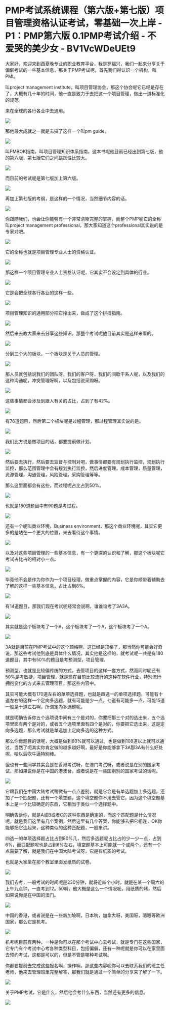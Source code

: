 # PMP考试系统课程（第六版+第七版）项目管理资格认证考试，零基础一次上岸 - P1：PMP第六版 0.1PMP考试介绍 - 不爱哭的美少女 - BV1VcWDeUEt9

大家好，欢迎来到西夏晚专业的职业教育平台，我是罗福兴，我们一起来分享关于偏僻考试的一些基本信息，那关于PMP考试呢，首先我们得认识一个机构，叫PMI。

叫project management institute，叫项目管理协会，那这个协会呢它已经是存在了，大概有几十年的时间，他一直是致力于去把这一个项目管理，做出一道标准化的规范。

来在全球的各行各业中去通用。

![](img/186912edac180f4634df96cddd2ef344_1.png)

那他最大成就之一就是去搞了这样一个叫pm guide。

![](img/186912edac180f4634df96cddd2ef344_3.png)

叫PMBOK指南，叫项目管理知识体系指南，这本书呢他目前已经出到第七版，他的第六版，第七版它们之间跳跃性比较大。



![](img/186912edac180f4634df96cddd2ef344_5.png)

而目前的考试呢是第七版加上第六版。

![](img/186912edac180f4634df96cddd2ef344_7.png)

再加上第七版的考纲，是这样的一个情况，当然细节内容的话。

![](img/186912edac180f4634df96cddd2ef344_9.png)

你跟随我们，也会让你能够有一个非常清晰完整的掌握，而整个PMP呢它的全称叫project management professional，那大家知道这个professional其实说的是专家对吧。



![](img/186912edac180f4634df96cddd2ef344_11.png)

它的全称也就是项目管理专业人士的资格认证。

![](img/186912edac180f4634df96cddd2ef344_13.png)

那这样一个项目管理专业人士资格认证呢，它其实不会设定到具体的行业。

![](img/186912edac180f4634df96cddd2ef344_15.png)

它是会把全球各行各业的这样一些。

![](img/186912edac180f4634df96cddd2ef344_17.png)

项目管理知识的通用部分把它拎出来，做成了这个拼搏指南。

![](img/186912edac180f4634df96cddd2ef344_19.png)

然后来去教大家来去分享这些知识，那整个考试呢他目前其实是这样来看的。

![](img/186912edac180f4634df96cddd2ef344_21.png)

分到三个大的板块，一个板块是关于人员的管理。

![](img/186912edac180f4634df96cddd2ef344_23.png)

那人员就包括说我们的团队呀，我们的客户呀，我们的间歇干系人呢，以及我们的这种沟通呢，冲突管理呀啊，以及包括说采购呀。



![](img/186912edac180f4634df96cddd2ef344_25.png)

这些事情都会涉及到跟人有关的占比，占到了有42%。

![](img/186912edac180f4634df96cddd2ef344_27.png)

有76道题目，然后第二个板块呢是过程管理，那过程管理其实说的是。

![](img/186912edac180f4634df96cddd2ef344_29.png)

我们比方说是做项目的话，都要提前做计划。

![](img/186912edac180f4634df96cddd2ef344_31.png)

然后要去执行，然后要去监督与控制对吧，做事情都要有规划执行监控，规划执行监控，那么范围管理中会有规划执行监控，然后进度管理，成本管理，质量管理，资源管理，沟通管理，风险管理，采购管理等等。

那么这里面都会有这些，而过程呢占比占到50%。

![](img/186912edac180f4634df96cddd2ef344_33.png)

也就是180道题目中有90题是考过程。

![](img/186912edac180f4634df96cddd2ef344_35.png)

还有一个呢叫商业环境，Business environment，那这个商业环境呢，其实它更多的是站在一个更大的位置，来去看待这个事情。



![](img/186912edac180f4634df96cddd2ef344_37.png)

以及对这些项目管理的一些基本信息，有一个更深的认识和了解，那这个板块呢它考试占比占的相对小一点。

![](img/186912edac180f4634df96cddd2ef344_39.png)

毕竟他不会是作为你作为一个项目经理，做重点掌握的内容，它是你顺带着辅助去了解的这样一些基本信息，占比占到8%。



![](img/186912edac180f4634df96cddd2ef344_41.png)

有14道题目，那我们现在考试呢经常会说啊，谁谁谁考了3A3A。

![](img/186912edac180f4634df96cddd2ef344_43.png)

其实就是这个板块考了一个A，这个板块考了一个A，这个板块考了一个A。

![](img/186912edac180f4634df96cddd2ef344_45.png)

3A就是目前在PMP考试中的这个顶格啊，这已经是顶格了，那当然你可能会好奇说，那这些考试他到底是具体什么情况，其实他是这样的，就考试呢一共是有180道题目，其中有50%的题目是考预测型，项目管理。

预测型，也就是比较偏传统的方式，去管项目的这样一套方式，然而同时呢还有50%是考敏捷，项目管理，就是现在目前比较流行的这种在软件行业，特别流行拥抱变化的方式来去管理项目，那这些内容中。

其实可能大概有170道左右的单项选择题，也就是四选一的单项选择题，可能有十道左右的这样一个定向多选题，就有可能是少一点，七道有可能多一点，可能15道一般是十道左右啊，所谓定向多选题呢。

就是明确告诉你五个选项说中间有三个是对的，你要把那三个对的选出来，五个选项里面有两个是对的，或者五个选项里面有四个是对的，你要把它选出来，这是定向多选题，那么考试就是单选加上定向多选的这种方式。

那么你做题目的话呢，大概是做到60%就可以通过，也是做到108道以上就可以通过，当然了呃其实你肯定做的越多越好啊，最好是你能够拿下3A那3A有什么好处呢，哈以后吹牛逼特别棒。

但也有一些同学其实会是在香港考试呀，在澳门考试呀，或者说是在别的国家考试，那如果说你是在中国的港澳台，或者说是在一些国别别的国家考试的话呢。



![](img/186912edac180f4634df96cddd2ef344_47.png)

它跟我们在中国大陆考试稍微有一点点差别，就是它会是有单选题加上多选题，还加了一个匹配题，还有一个填空题，这个填空题你不用去管它，因为这个填空题基本上是一个比较确定的东西，它相当于类似一个选择题中。

明确告诉你，就是A或B或者C的这种东西是确定的，而这个匹配题是什么情况呢，就是我们这里有几个案例，然后这里有几个答案，你能够去把它相连，OK你能够把它连起来，这种类似的这种匹配题，一般来讲。

四选一的单项选择题占比占到80%几，然后多选题呢占比占的少一少一点，占到6%，而匹配题呢也是占到6%左右，填空题基本上可能就一个或两个，还有一个点需要了解，就是我们在中国大陆考试呀，它是有纸质的考试。

也就是大家坐在那个教室里面发纸质的试卷。

![](img/186912edac180f4634df96cddd2ef344_49.png)

我们去考，一般考试的时间呢是230分钟，就将近四个小时，就是在某一个周六的上午九点钟，一直考到12。50啊，他大概是这么一个情况呃，用纸质的烤，然后如果说你是在中国的澳门。



![](img/186912edac180f4634df96cddd2ef344_51.png)

中国的香港，或者说是在一些新加坡啊，日本呐，加拿大呀，美国呀，嗯嗯等欧洲国家，那么它是机考。

![](img/186912edac180f4634df96cddd2ef344_53.png)

机考呢目前有两种，一种是你可以在那个考试中心去考试，就是专门在这些国家，它专门有个考试中心考各种类型科目，包括偏僻，还有一种呢就是你可以在家里面去预约考试，这都是可以的，但是不管是哪种考试啊。

你都要提前去完成这些报名啊，操作啊，那这些内容呢你可以去联系我们的班主任老师，他来去管理班里完整解答，那我们就是通过一个简单的分享来了解了一下。



![](img/186912edac180f4634df96cddd2ef344_55.png)

关于PMP考试，它是什么，然后他会考什么东西，当然还有更多的信息。

![](img/186912edac180f4634df96cddd2ef344_57.png)